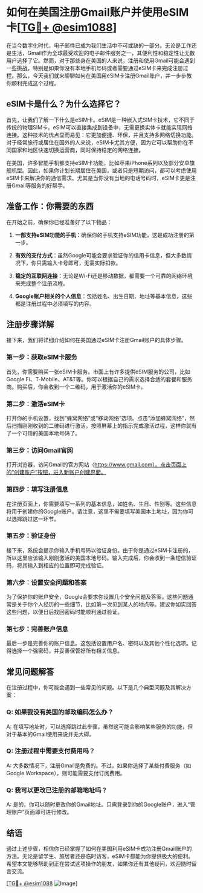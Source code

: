# 如何在美国注册Gmail账户并使用eSIM卡[[TG💪+ @esim1088](https://t.me/s/esim1088)]

在当今数字化时代，电子邮件已成为我们生活中不可或缺的一部分。无论是工作还是生活，Gmail作为全球最受欢迎的电子邮件服务之一，其便利性和稳定性让无数用户选择了它。然而，对于那些身在美国的人来说，注册和使用Gmail可能会遇到一些挑战，特别是如果你没有本地手机号码或者需要通过eSIM卡来完成注册过程。那么，今天我们就来聊聊如何在美国用eSIM卡注册Gmail账户，并一步步教你顺利完成这个过程。

## eSIM卡是什么？为什么选择它？

首先，让我们了解一下什么是eSIM卡。eSIM是一种嵌入式SIM卡技术，它不同于传统的物理SIM卡。eSIM可以直接集成到设备中，无需更换实体卡就能实现网络连接。这种技术的优点显而易见：它更加便捷、环保，并且支持多网络切换功能。对于经常旅行或居住在国外的人来说，eSIM卡尤其方便，因为它可以帮助你在不同国家和地区快速切换运营商，同时保持稳定的网络连接。

在美国，许多智能手机都支持eSIM卡功能，比如苹果iPhone系列以及部分安卓旗舰机型。因此，如果你计划长期居住在美国，或者只是短期访问，都可以考虑使用eSIM卡来解决你的通信需求。尤其是当你没有当地的电话号码时，eSIM卡更是注册Gmail等服务的好帮手。

## 准备工作：你需要的东西

在开始之前，确保你已经准备好了以下物品：

1. **一部支持eSIM功能的手机**：确保你的手机支持eSIM功能，这是成功注册的第一步。
   
2. **有效的支付方式**：虽然Google可能会要求验证你的信用卡信息，但大多数情况下，你只需输入卡号即可，无需实际扣款。

3. **稳定的互联网连接**：无论是Wi-Fi还是移动数据，都需要一个可靠的网络环境来完成整个注册流程。

4. **Google账户相关的个人信息**：包括姓名、出生日期、地址等基本信息，这些都是注册过程中必须填写的内容。

## 注册步骤详解

接下来，我们将详细介绍如何在美国通过eSIM卡注册Gmail账户的具体步骤。

### 第一步：获取eSIM卡服务

首先，你需要购买一张eSIM卡服务。市面上有许多提供eSIM服务的公司，比如Google Fi、T-Mobile、AT&T等。你可以根据自己的需求选择合适的套餐和服务商。购买后，你会收到一个二维码，用于激活你的eSIM卡。

### 第二步：激活eSIM卡

打开你的手机设置，找到“蜂窝网络”或“移动网络”选项。点击“添加蜂窝网络”，然后扫描刚刚收到的二维码进行激活。按照屏幕上的指示完成激活过程，这样你就有了一个可用的美国本地号码了。

### 第三步：访问Gmail官网

打开浏览器，访问Gmail的官方网站（https://www.gmail.com）。点击页面上的“创建账户”按钮，进入新账户创建界面。

### 第四步：填写注册信息

在注册页面上，你需要填写一系列的基本信息，如姓名、生日、性别等。这些信息将用于创建你的Google账户。请注意，这里不需要填写美国本土地址，因为你可以选择跳过这一环节。

### 第五步：验证身份

接下来，系统会提示你输入手机号码以验证身份。由于你是通过eSIM卡注册的，所以这里应该输入刚刚激活的美国本地号码。输入完成后，你会收到一条短信验证码，将其输入到相应的位置即可完成验证。

### 第六步：设置安全问题和答案

为了保护你的账户安全，Google会要求你设置几个安全问题及答案。这些问题通常是关于你个人经历的一些细节，比如第一次见到某人的地点等。建议你如实回答这些问题，以便日后找回密码时能顺利通过验证。

### 第七步：完善账户信息

最后一步是完善你的账户信息。这包括设置用户名、密码以及其他个性化选项。记得选择一个强密码，并妥善保管好所有相关信息。

## 常见问题解答

在注册过程中，你可能会遇到一些常见的问题。以下是几个典型问题及其解决方案：

### Q: 如果我没有美国的邮政编码怎么办？
A: 在填写地址时，可以选择跳过此步骤。虽然这可能会影响某些服务的功能，但对于基本的Gmail使用来说并无大碍。

### Q: 注册过程中需要支付费用吗？
A: 大多数情况下，注册Gmail是免费的。不过，如果你选择了某些付费服务（如Google Workspace），则可能需要支付订阅费用。

### Q: 我可以更改已注册的邮箱地址吗？
A: 是的，你可以随时更改你的Gmail地址。只需登录到你的Google账户，进入“管理账户”页面即可进行修改。

## 结语

通过上述步骤，相信你已经掌握了如何在美国利用eSIM卡成功注册Gmail账户的方法。无论是留学生、旅居者还是临时访客，eSIM卡都能为你提供极大的便利。希望本文能够帮助到正在尝试这项操作的朋友，如果你还有其他疑问，欢迎随时留言交流。

[[TG💪+ @esim1088](https://t.me/s/esim1088) ![Image](https://i.postimg.cc/4NQfJmqS/Snipaste-2025-05-13-00-14-12.png)]